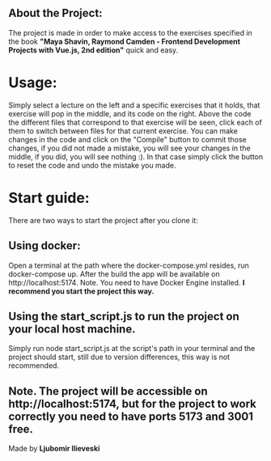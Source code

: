 ## About the Project:
The project is made in order to make access to the exercises specified in the book **"Maya Shavin, Raymond Camden - Frontend Development Projects with Vue.js, 2nd edition"** quick and easy.

# Usage:
Simply select a lecture on the left and a specific exercises that it holds, that exercise will pop in the middle, and its code on the right. Above the code the different files that correspond to that exercise will be seen, click each of them to switch between files for that current exercise. You can make changes in the code and click on the "Compile" button to commit those changes, if you did not made a mistake, you will see your changes in the middle, if you did, you will see nothing :). In that case simply click the button to reset the code and undo the mistake you made. 

# Start guide:
There are two ways to start the project after you clone it:

## Using docker:
Open a terminal at the path where the docker-compose.yml resides, run docker-compose up. After the build the app will be available on http://localhost:5174.
Note. You need to have Docker Engine installed. **I recommend you start the project this way.**

## Using the start_script.js to run the project on your local host machine.
Simply run node start_script.js at the script's path in your terminal and the project should start, still due to version differences, this way is not recommended.

## Note. The project will be accessible on http://localhost:5174, but for the project to work correctly you need to have ports 5173 and 3001 free.

Made by **Ljubomir Ilieveski**